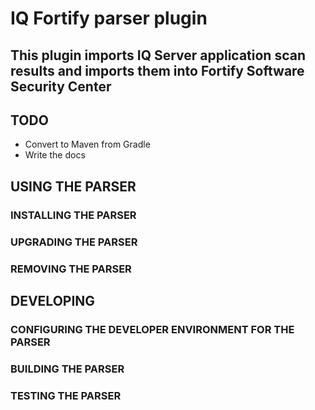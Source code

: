 # IQ Fortify parser plugin

## This plugin imports IQ Server application scan results and imports them into Fortify Software Security Center

## TODO

- Convert to Maven from Gradle
- Write the docs

## USING THE PARSER

### INSTALLING THE PARSER

### UPGRADING THE PARSER

### REMOVING THE PARSER

## DEVELOPING

### CONFIGURING THE DEVELOPER ENVIRONMENT FOR THE PARSER

### BUILDING THE PARSER

### TESTING THE PARSER


